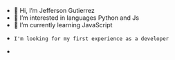 - 👋 Hi, I’m Jefferson Gutierrez
- 👀 I’m interested in languages Python and Js
- 🌱 I’m currently learning JavaScript
-     I'm looking for my first experience as a developer
-
<!---
jjgl96/jjgl96 is a ✨ special ✨ repository because its `README.md` (this file) appears on your GitHub profile.
You can click the Preview link to take a look at your changes.
--->
